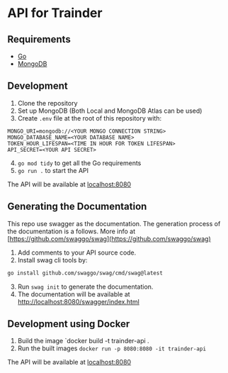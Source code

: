 # API for Trainder

## Requirements

- [Go](https://go.dev)
- [MongoDB](https://www.mongodb.com/)

## Development

1. Clone the repository
2. Set up MongoDB (Both Local and MongoDB Atlas can be used)
3. Create `.env` file at the root of this repository with:

```
MONGO_URI=mongodb://<YOUR MONGO CONNECTION STRING>
MONGO_DATABASE_NAME=<YOUR DATABASE NAME>
TOKEN_HOUR_LIFESPAN=<TIME IN HOUR FOR TOKEN LIFESPAN>
API_SECRET=<YOUR API SECRET>
```

4. `go mod tidy` to get all the Go requirements
5. `go run .` to start the API

The API will be available at [localhost:8080](http://localhost:8080)

## Generating the Documentation

This repo use swagger as the documentation. The generation process of the documentation is a follows. More info at [https://github.com/swaggo/swag](https://github.com/swaggo/swag)

1. Add comments to your API source code.
2. Install swag cli tools by:

```sh
go install github.com/swaggo/swag/cmd/swag@latest
```

3. Run `swag init` to generate the documentation.
4. The documentation will be available at [http://localhost:8080/swagger/index.html](http://localhost:8080/swagger/index.html)

## Development using Docker

1. Build the image `docker build -t trainder-api .
2. Run the built images `docker run -p 8080:8080 -it trainder-api`

The API will be available at [localhost:8080](http://localhost:8080)

